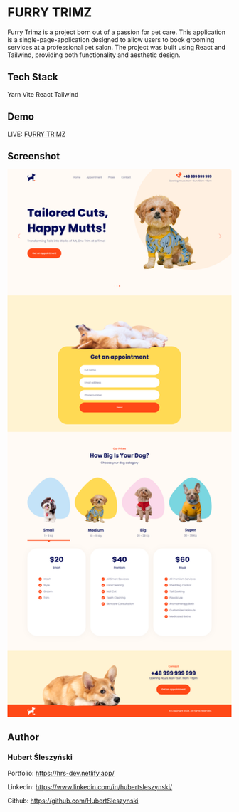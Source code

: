 # FURRY TRIMZ

Furry Trimz is a project born out of a passion for pet care. This application is a single-page-application designed to allow users to book grooming services at a professional pet salon. The project was built using React and Tailwind, providing both functionality and aesthetic design.

## Tech Stack

Yarn Vite React Tailwind

## Demo

LIVE: [FURRY TRIMZ](https://hrs-furry-trimz.netlify.app/)

## Screenshot

<img src="/src/assets/img/hrs-furry-trimz.netlify.app_-full.png" width="800">

## Author

### Hubert Śleszyński

Portfolio: https://hrs-dev.netlify.app/

Linkedin: https://www.linkedin.com/in/hubertsleszynski/

Github: https://github.com/HubertSleszynski
